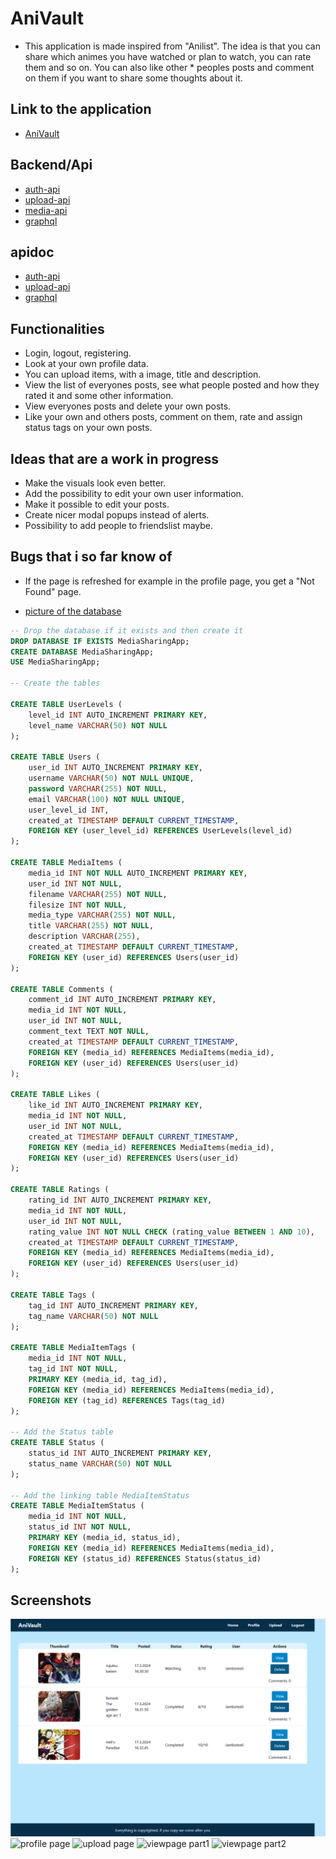 # AniVault

- This application is made inspired from "Anilist". The idea is that you can share which animes you have watched or plan to watch, you can rate them and so on. You can also like other \* peoples posts and comment on them if you want to share some thoughts about it.

## Link to the application

- [AniVault](http://10.120.32.74/)

## Backend/Api

- [auth-api](https://10.120.32.74/auth-api/api/v1)
- [upload-api](https://10.120.32.74/upload-api/api/v1)
- [media-api](http://10.120.32.74/media-api/graphql)
- [graphql](http://10.120.32.74/media-api/)

## apidoc

- [auth-api](https://10.120.32.74/auth-api/)
- [upload-api](https://10.120.32.74/upload-api/)
- [graphql](https://github.com/Jambolul/HybridServer/blob/main/hybrid-graphql/graphql.md)

## Functionalities

- Login, logout, registering.
- Look at your own profile data.
- You can upload items, with a image, title and description.
- View the list of everyones posts, see what people posted and how they rated it and some other information.
- View everyones posts and delete your own posts.
- Like your own and others posts, comment on them, rate and assign status tags on your own posts.

## Ideas that are a work in progress

- Make the visuals look even better.
- Add the possibility to edit your own user information.
- Make it possible to edit your posts.
- Create nicer modal popups instead of alerts.
- Possibility to add people to friendslist maybe.

## Bugs that i so far know of

- If the page is refreshed for example in the profile page, you get a "Not Found" page.

- [picture of the database](https://github.com/Jambolul/HybridServer/blob/main/screenshots/dbdiagram.png)

```sql
-- Drop the database if it exists and then create it
DROP DATABASE IF EXISTS MediaSharingApp;
CREATE DATABASE MediaSharingApp;
USE MediaSharingApp;

-- Create the tables

CREATE TABLE UserLevels (
    level_id INT AUTO_INCREMENT PRIMARY KEY,
    level_name VARCHAR(50) NOT NULL
);

CREATE TABLE Users (
    user_id INT AUTO_INCREMENT PRIMARY KEY,
    username VARCHAR(50) NOT NULL UNIQUE,
    password VARCHAR(255) NOT NULL,
    email VARCHAR(100) NOT NULL UNIQUE,
    user_level_id INT,
    created_at TIMESTAMP DEFAULT CURRENT_TIMESTAMP,
    FOREIGN KEY (user_level_id) REFERENCES UserLevels(level_id)
);

CREATE TABLE MediaItems (
    media_id INT NOT NULL AUTO_INCREMENT PRIMARY KEY,
    user_id INT NOT NULL,
    filename VARCHAR(255) NOT NULL,
    filesize INT NOT NULL,
    media_type VARCHAR(255) NOT NULL,
    title VARCHAR(255) NOT NULL,
    description VARCHAR(255),
    created_at TIMESTAMP DEFAULT CURRENT_TIMESTAMP,
    FOREIGN KEY (user_id) REFERENCES Users(user_id)
);

CREATE TABLE Comments (
    comment_id INT AUTO_INCREMENT PRIMARY KEY,
    media_id INT NOT NULL,
    user_id INT NOT NULL,
    comment_text TEXT NOT NULL,
    created_at TIMESTAMP DEFAULT CURRENT_TIMESTAMP,
    FOREIGN KEY (media_id) REFERENCES MediaItems(media_id),
    FOREIGN KEY (user_id) REFERENCES Users(user_id)
);

CREATE TABLE Likes (
    like_id INT AUTO_INCREMENT PRIMARY KEY,
    media_id INT NOT NULL,
    user_id INT NOT NULL,
    created_at TIMESTAMP DEFAULT CURRENT_TIMESTAMP,
    FOREIGN KEY (media_id) REFERENCES MediaItems(media_id),
    FOREIGN KEY (user_id) REFERENCES Users(user_id)
);

CREATE TABLE Ratings (
    rating_id INT AUTO_INCREMENT PRIMARY KEY,
    media_id INT NOT NULL,
    user_id INT NOT NULL,
    rating_value INT NOT NULL CHECK (rating_value BETWEEN 1 AND 10),
    created_at TIMESTAMP DEFAULT CURRENT_TIMESTAMP,
    FOREIGN KEY (media_id) REFERENCES MediaItems(media_id),
    FOREIGN KEY (user_id) REFERENCES Users(user_id)
);

CREATE TABLE Tags (
    tag_id INT AUTO_INCREMENT PRIMARY KEY,
    tag_name VARCHAR(50) NOT NULL
);

CREATE TABLE MediaItemTags (
    media_id INT NOT NULL,
    tag_id INT NOT NULL,
    PRIMARY KEY (media_id, tag_id),
    FOREIGN KEY (media_id) REFERENCES MediaItems(media_id),
    FOREIGN KEY (tag_id) REFERENCES Tags(tag_id)
);

-- Add the Status table
CREATE TABLE Status (
    status_id INT AUTO_INCREMENT PRIMARY KEY,
    status_name VARCHAR(50) NOT NULL
);

-- Add the linking table MediaItemStatus
CREATE TABLE MediaItemStatus (
    media_id INT NOT NULL,
    status_id INT NOT NULL,
    PRIMARY KEY (media_id, status_id),
    FOREIGN KEY (media_id) REFERENCES MediaItems(media_id),
    FOREIGN KEY (status_id) REFERENCES Status(status_id)
);
```

## Screenshots

![picture of the homepage](https://github.com/Jambolul/HybridServer/blob/main/screenshots/homepage.png)
![profile page](profilepage.png)
![upload page](uploadpage.png)
![viewpage part1](viewpage1.png)
![viewpage part2](viewpage2.png)
